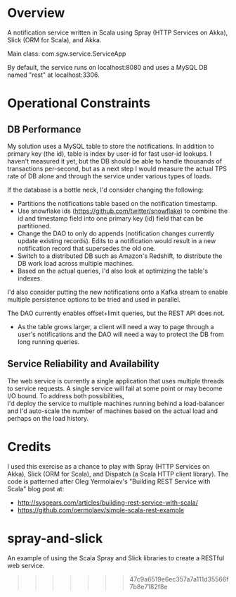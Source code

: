 Overview
===

A notification service written in Scala using Spray (HTTP Services on Akka), Slick (ORM for Scala), and Akka.

Main class: com.sgw.service.ServiceApp

By default, the service runs on localhost:8080 and uses a MySQL DB named "rest" at localhost:3306.


Operational Constraints
===

DB Performance
----

My solution uses a MySQL table to store the notifications. In addition to primary key (the id), table is index by user-id
for fast user-id lookups. I haven't measured it yet, but the DB should be able to handle thousands of transactions
per-second, but as a next step I would measure the actual TPS rate of DB alone and through the service under various types of loads.

If the database is a bottle neck, I'd consider changing the following:

* Partitions the notifications table based on the notification timestamp.
 * Use snowflake ids (https://github.com/twitter/snowflake) to combine the id and timestamp field into one primary key (id) field
 that can be partitioned.
* Change the DAO to only do appends (notification changes currently update existing records).
Edits to a notification would result in a new notification record that supersedes the old one.
* Switch to a distributed DB such as Amazon's Redshift, to distribute the DB work load across multiple machines.
* Based on the actual queries, I'd also look at optimizing the table's indexes.

I'd also consider putting the new notifications onto a Kafka stream to enable multiple persistence options to be
tried and used in parallel.

The DAO currently enables offset+limit queries, but the REST API does not.
 * As the table grows larger, a client will need a way to page through a user's notifications and the DAO will
 need a way to protect the DB from long running queries.
 
Service Reliability and Availability
----

The web service is currently a single application that uses multiple threads to service requests.
A single service will fail at some point or may become I/O bound. To address both possibilities,  
I'd deploy the service to multiple machines running behind a load-balancer and I'd
auto-scale the number of machines based on the actual load and perhaps on the load history. 


Credits
===

I used this exercise as a chance to play with Spray (HTTP Services on Akka), Slick (ORM for Scala),
and Dispatch (a Scala HTTP client library). The code is patterned after Oleg Yermolaiev's 
"Building REST Service with Scala" blog post at:

* http://sysgears.com/articles/building-rest-service-with-scala/
* https://github.com/oermolaev/simple-scala-rest-example
# spray-and-slick
An example of using the Scala Spray and Slick libraries to create a RESTful web service.
>>>>>>> 47c9a6519e6ec357a7a111d35566f7b8e7182f8e
